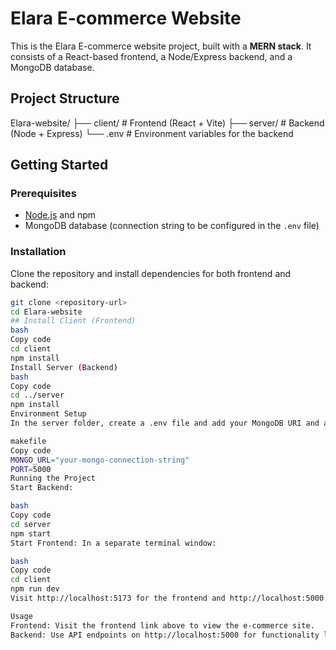# Elara E-commerce Website

This is the Elara E-commerce website project, built with a **MERN stack**. It consists of a React-based frontend, a Node/Express backend, and a MongoDB database.

## Project Structure

Elara-website/ ├── client/ # Frontend (React + Vite) ├── server/ # Backend (Node + Express) └── .env # Environment variables for the backend

## Getting Started

### Prerequisites

- [Node.js](https://nodejs.org/) and npm
- MongoDB database (connection string to be configured in the `.env` file)

### Installation

Clone the repository and install dependencies for both frontend and backend:

```bash
git clone <repository-url>
cd Elara-website
## Install Client (Frontend)
bash
Copy code
cd client
npm install
Install Server (Backend)
bash
Copy code
cd ../server
npm install
Environment Setup
In the server folder, create a .env file and add your MongoDB URI and any other environment variables:

makefile
Copy code
MONGO_URL="your-mongo-connection-string"
PORT=5000
Running the Project
Start Backend:

bash
Copy code
cd server
npm start
Start Frontend: In a separate terminal window:

bash
Copy code
cd client
npm run dev
Visit http://localhost:5173 for the frontend and http://localhost:5000 for the backend.

Usage
Frontend: Visit the frontend link above to view the e-commerce site.
Backend: Use API endpoints on http://localhost:5000 for functionality like product management, cart, and user orders.
